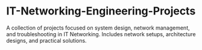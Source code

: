 # IT-Networking-Engineering-Projects
A collection of projects focused on system design, network management, and troubleshooting in IT Networking. Includes network setups, architecture designs, and practical solutions.
